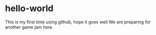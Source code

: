# hello-world
This is my first time using github, hope it goes well
We are preparing for another game jam here.
